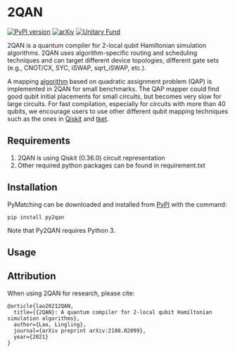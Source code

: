 # 2QAN

[![PyPI version](https://badge.fury.io/py/Py2QAN.svg)](https://badge.fury.io/py/Py2QAN)
[![arXiv](https://img.shields.io/badge/arXiv-2108.02099-<COLOR>.svg)](https://arxiv.org/abs/2108.02099)
[![Unitary Fund](https://img.shields.io/badge/Supported%20By-UNITARY%20FUND-brightgreen.svg?style=for-the-badge)](http://unitary.fund)

2QAN is a quantum compiler for 2-local qubit Hamiltonian simulation algorithms. 2QAN uses algorithm-specific routing and scheduling techniques and can target different device topologies, different gate sets (e.g., CNOT/CX, SYC, iSWAP, sqrt_iSWAP, etc.). 

A mapping [algorithm](https://github.com/zeman412/Tabu_Search_QAP_20) based on quadratic assignment problem (QAP) is implemented in 2QAN for small benchmarks.
The QAP mapper could find good qubit initial placements for small circuits, but becomes very slow for large circuits. For fast compilation, especially for circuits with more than 40 qubits, we encourage users to use other different qubit mapping techniques such as the ones in [Qiskit](https://github.com/Qiskit/qiskit-terra/tree/main/qiskit/transpiler/passes/layout) and [tket](https://cqcl.github.io/tket/pytket/api/placement.html).

## Requirements
1. 2QAN is using Qiskit (0.36.0) circuit representation
2. Other required python packages can be found in requirement.txt

## Installation

PyMatching can be downloaded and installed from [PyPI](https://pypi.org/project/Py2QAN/) with the command:
```
pip install py2qan
```
Note that Py2QAN requires Python 3.


## Usage



## Attribution

When using 2QAN for research, please cite:
```
@article{lao20212QAN,
  title={{2QAN}: A quantum compiler for 2-local qubit Hamiltonian simulation algorithms},
  author={Lao, Lingling},
  journal={arXiv preprint arXiv:2108.02099},
  year={2021}
}
```
